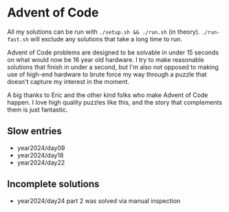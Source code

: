 # Advent of Code

All my solutions can be run with `./setup.sh && ./run.sh` (in theory). `./run-fast.sh` will exclude any solutions that take a long time to run.

Advent of Code problems are designed to be solvable in under 15 seconds on what would now be 16 year old hardware. I try to make reasonable solutions that finish in under a second, but I'm also not opposed to making use of high-end hardware to brute force my way through a puzzle that doesn't capture my interest in the moment.

A big thanks to Eric and the other kind folks who make Advent of Code happen. I love high quality puzzles like this, and the story that complements them is just fantastic.

## Slow entries

-   year2024/day09
-   year2024/day18
-   year2024/day22

## Incomplete solutions

-   year2024/day24 part 2 was solved via manual inspection
